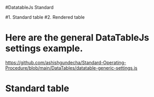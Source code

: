 #DatatableJs Standard

#1. Standard table
#2. Rendered table

# Here are the general DataTableJs settings example.
https://github.com/ashishgundecha/Standard-Operating-Procedure/blob/main/DataTables/datatable-generic-settings.js

# Standard table
